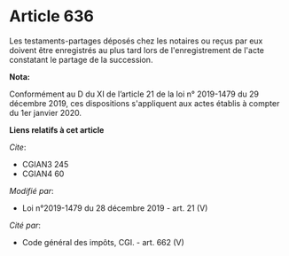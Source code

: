 # Article 636

Les testaments-partages déposés chez les notaires ou reçus par eux doivent être enregistrés au plus tard lors de
l'enregistrement de l'acte constatant le partage de la succession.

**Nota:**

Conformément au D du XI de l’article 21 de la loi n° 2019-1479 du 29 décembre 2019, ces dispositions s'appliquent aux actes
établis à compter du 1er janvier 2020.

**Liens relatifs à cet article**

_Cite_:

  - CGIAN3 245
  - CGIAN4 60

_Modifié par_:

  - Loi n°2019-1479 du 28 décembre 2019 - art. 21 (V)

_Cité par_:

  - Code général des impôts, CGI. - art. 662 (V)
